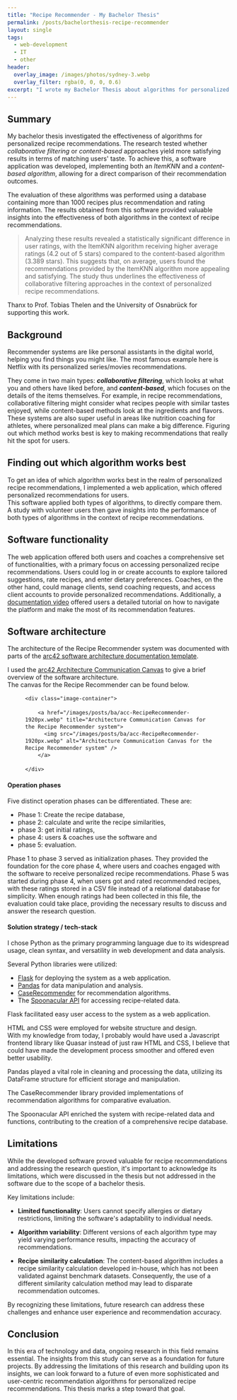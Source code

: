 ```yaml
---
title: "Recipe Recommender - My Bachelor Thesis"
permalink: /posts/bachelorthesis-recipe-recommender
layout: single
tags:
  - web-development
  - IT
  - other
header:
  overlay_image: /images/photos/sydney-3.webp
  overlay_filter: rgba(0, 0, 0, 0.6)
excerpt: "I wrote my Bachelor Thesis about algorithms for personalized recipe recommendations - here are some insights!"
---
```


<link rel="canonical" href="https://blog.perstarke-webdev.de/posts/bachelorthesis-recipe-recommender">

## Summary

My bachelor thesis investigated the effectiveness of algorithms for personalized recipe recommendations. 
The research tested whether _collaborative filtering_ or _content-based_ approaches yield more satisfying results in terms of matching users' taste. 
To achieve this, a software application was developed, implementing both an _ItemKNN_ and a _content-based algorithm_, allowing for a direct comparison of their recommendation outcomes.

The evaluation of these algorithms was performed using a database containing more than 1000 recipes plus recommendation and rating information. 
The results obtained from this software provided valuable insights into the effectiveness of both algorithms in the context of recipe recommendations. 

>Analyzing these results revealed a statistically significant difference in user ratings, with the ItemKNN algorithm receiving higher average ratings (4.2 out of 5 stars) compared to the content-based algorithm (3.389 stars). 
>This suggests that, on average, users found the recommendations provided by the ItemKNN algorithm more appealing and satisfying.
>The study thus underlines the effectiveness of collaborative filtering approaches in the context of personalized recipe recommendations.

Thanx to Prof. Tobias Thelen and the University of Osnabrück for supporting this work.

## Background 

Recommender systems are like personal assistants in the digital world, 
helping you find things you might like. The most famous example here is Netflix with its personalized series/movies recommendations.

They come in two main types:
***collaborative filtering***, which looks at what you and others have liked before, 
and ***content-based***, which focuses on the details of the items themselves. 
For example, in recipe recommendations, 
collaborative filtering might consider what recipes people with similar tastes enjoyed, 
while content-based methods look at the ingredients and flavors. 
These systems are also super useful in areas like nutrition coaching for athletes, 
where personalized meal plans can make a big difference. 
Figuring out which method works best is key to making recommendations that really hit the spot for users.

## Finding out which algorithm works best
To get an idea of which algorithm works best in the realm of personalized recipe recommendations, 
I implemented a web application, which offered personalized recommendations for users.  
This software applied both types of algorithms, to directly compare them.  
A study with volunteer users then gave insights into the performance of both types of algorithms in the context of recipe recommendations.

## Software functionality
The web application offered both users and coaches a comprehensive set of functionalities, 
with a primary focus on accessing personalized recipe recommendations. 
Users could log in or create accounts to explore tailored suggestions, rate recipes, and enter dietary preferences. 
Coaches, on the other hand, could manage clients, send coaching requests, 
and access client accounts to provide personalized recommendations.
Additionally, a [documentation video](https://www.youtube.com/watch?v=OnRLb6I9Www) offered users a detailed tutorial on how to navigate the platform and 
make the most of its recommendation features.

## Software architecture

The architecture of the Recipe Recommender system was documented with parts of the
[arc42 software architecture documentation template](https://arc42.org/).  

I used the [arc42 Architecture Communication Canvas](https://canvas.arc42.org/architecture-communication-canvas)
to give a brief overview of the software architecture.  
The canvas for the Recipe Recommender can be found below.

<figure>

    <div class="image-container">
      
        <a href="/images/posts/ba/acc-RecipeRecommender-1920px.webp" title="Architecture Communication Canvas for the Recipe Recommender system">
          <img src="/images/posts/ba/acc-RecipeRecommender-1920px.webp" alt="Architecture Communication Canvas for the Recipe Recommender system" />
        </a>

    </div>

</figure>

#### Operation phases

Five distinct operation phases can be differentiated. These are:
- Phase 1: Create the recipe database,
- phase 2: calculate and write the recipe similarities,
- phase 3: get initial ratings,
- phase 4: users & coaches use the software and
- phase 5: evaluation.

Phase 1 to phase 3 served as initialization phases. 
They provided the foundation for the core phase 4, 
where users and coaches engaged with the software to receive personalized recipe recommendations. 
Phase 5 was started during phase 4, when users got and rated recommended recipes, 
with these ratings stored in a CSV file instead of a relational database for simplicity. 
When enough ratings had been collected in this file, the evaluation could take place, 
providing the necessary results to discuss and answer the research question. 

#### Solution strategy / tech-stack

I chose Python as the primary programming language due to its widespread usage, clean syntax, and versatility in web development and data analysis.

Several Python libraries were utilized:
- [Flask](https://flask.palletsprojects.com/en/3.0.x/) for deploying the system as a web application.
- [Pandas](https://pandas.pydata.org/) for data manipulation and analysis.
- [CaseRecommender](https://github.com/caserec/CaseRecommender) for recommendation algorithms.
- The [Spoonacular API](https://spoonacular.com/food-api) for accessing recipe-related data.

Flask facilitated easy user access to the system as a web application.

HTML and CSS were employed for website structure and design.  
With my knowledge from today, I probably would have used a Javascript frontend library like Quasar instead of just raw HTML and CSS, 
I believe that could have made the development process smoother and offered even better usability.

Pandas played a vital role in cleaning and processing the data, utilizing its DataFrame structure for efficient storage and manipulation.

The CaseRecommender library provided implementations of recommendation algorithms for comparative evaluation.

The Spoonacular API enriched the system with recipe-related data and functions, contributing to the creation of a comprehensive recipe database.


## Limitations 

While the developed software proved valuable for recipe recommendations and addressing the research question, it's important to acknowledge its limitations, which were discussed in the thesis but not addressed in the software due to the scope of a bachelor thesis.

Key limitations include:

- **Limited functionality**: Users cannot specify allergies or dietary restrictions, limiting the software's adaptability to individual needs.

- **Algorithm variability**: Different versions of each algorithm type may yield varying performance results, impacting the accuracy of recommendations.

- **Recipe similarity calculation**: The content-based algorithm includes a recipe similarity calculation developed in-house, which has not been validated against benchmark datasets. 
  Consequently, the use of a different similarity calculation method may lead to disparate recommendation outcomes.

By recognizing these limitations, future research can address these challenges and enhance user experience and recommendation accuracy.

## Conclusion
In this era of technology and data, 
ongoing research in this field remains essential. 
The insights from this study can serve as a foundation for future projects. 
By addressing the limitations of this research and building upon its insights, 
we can look forward to a future of even more sophisticated and user-centric 
recommendation algorithms for personalized recipe recommendations. 
This thesis marks a step toward that goal.